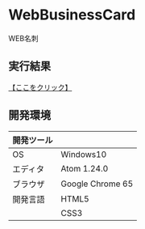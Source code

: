 # WebBusinessCard
WEB名刺
## 実行結果
[【ここをクリック】](https://xekid78.github.io/WebBusinessCard/)
  
## 開発環境
| 開発ツール |  |
|:-|:-|
| OS | Windows10 |
| エディタ | Atom 1.24.0 |
| ブラウザ | Google Chrome 65 |
| 開発言語 | HTML5 |
| | CSS3 |
